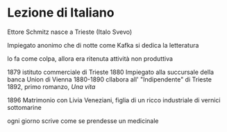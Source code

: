 # Lezione di Italiano


Ettore Schmitz nasce a Trieste
(Italo Svevo)

Impiegato anonimo che di notte come Kafka si dedica la letteratura

lo fa come colpa, allora era ritenuta attività non produttiva


1879 istituto commerciale di Trieste
1880 Impiegato alla succursale della banca Union di Vienna
1880-1890 cllabora all' "Indipendente" di Trieste
1892, primo romanzo, _Una vita_

1896 Matrimonio con Livia Veneziani, figlia di un ricco industriale di vernici sottomarine



ogni giorno scrive come se prendesse un medicinale
<!--stackedit_data:
eyJoaXN0b3J5IjpbLTY0MTcwNTc2N119
-->
